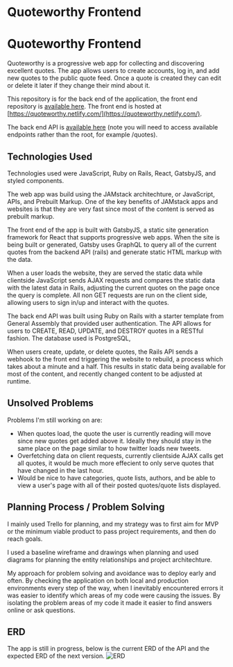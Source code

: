 # Quoteworthy Frontend

# Quoteworthy Frontend

Quoteworthy is a progressive web app for collecting and discovering excellent quotes. The app allows users to create accounts, log in, and add new quotes to the public quote feed. Once a quote is created they can edit or delete it later if they change their mind about it.

This repository is for the back end of the application, the front end repository is [available here](https://github.com/LucasLombardo/quoteworthy-frontend). The front end is hosted at [https://quoteworthy.netlify.com/](https://quoteworthy.netlify.com/).

The back end API is [available here](https://quoteworthy-backend.herokuapp.com/) (note you will need to access available endpoints rather than the root, for example /quotes).

## Technologies Used

Technologies used were JavaScript, Ruby on Rails, React, GatsbyJS, and styled components.

The web app was build using the JAMstack architechture, or JavaScript, APIs, and Prebuilt Markup. One of the key benefits of JAMstack apps and websites is that they are very fast since most of the content is served as prebuilt markup.

The front end of the app is built with GatsbyJS, a static site generation framework for React that supports progressive web apps. When the site is being built or generated, Gatsby uses GraphQL to query all of the current quotes from the backend API (rails) and generate static HTML markup with the data. 

When a user loads the website, they are served the static data while clientside JavaScript sends AJAX requests and compares the static data with the latest data in Rails, adjusting the current quotes on the page once the query is complete. All non GET requests are run on the client side, allowing users to sign in/up and interact with the quotes.

The back end API was built using Ruby on Rails with a starter template from General Assembly that provided user authentication. The API allows for users to CREATE, READ, UPDATE, and DESTROY quotes in a RESTful fashion. The database used is PostgreSQL,

When users create, update, or delete quotes, the Rails API sends a webhook to the front end triggering the website to rebuild, a process which takes about a minute and a half. This results in static data being available for most of the content, and recently changed content to be adjusted at runtime. 

## Unsolved Problems

Problems I'm still working on are:
-   When quotes load, the quote the user is currently reading will move since new quotes get added above it. Ideally they should stay in the same place on the page similar to how twitter loads new tweets. 
-   Overfetching data on client requests, currently clientside AJAX calls get all quotes, it would be much more effecient to only serve quotes that have changed in the last hour.
-   Would be nice to have categories, quote lists, authors, and be able to view a user's page with all of their posted quotes/quote lists displayed.

## Planning Process / Problem Solving

I mainly used Trello for planning, and my strategy was to first aim for MVP or the minimum viable product to pass project requirements, and then do reach goals.

I used a baseline wireframe and drawings when planning and used diagrams for planning the entity relationships and project architechture. 

My approach for problem solving and avoidance was to deploy early and often. By checking the application on both local and production environments every step of the way, when I inevitably encountered errors it was easier to identify which areas of my code were causing the issues. By isolating the problem areas of my code it made it easier to find answers online or ask questions.

## ERD

The app is still in progress, below is the current ERD of the API and the expected ERD of the next version.
![ERD](https://imagizer.imageshack.com/img923/7421/g2kJdA.png "ERD")